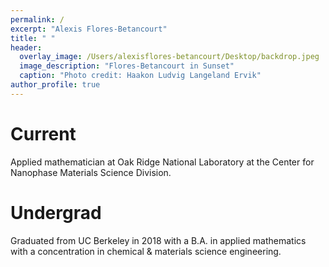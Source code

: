 ```yaml
---
permalink: /
excerpt: "Alexis Flores-Betancourt"
title: " "
header:
  overlay_image: /Users/alexisflores-betancourt/Desktop/backdrop.jpeg
  image_description: "Flores-Betancourt in Sunset"
  caption: "Photo credit: Haakon Ludvig Langeland Ervik"
author_profile: true
---
```


# Current

Applied mathematician at Oak Ridge National Laboratory at the Center for Nanophase Materials Science Division.

# Undergrad

Graduated from UC Berkeley in 2018 with a B.A. in applied mathematics with a concentration in chemical & materials science engineering.
